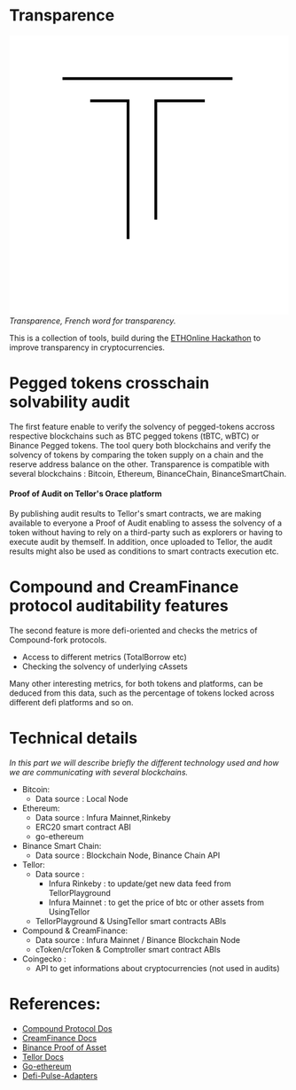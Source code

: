# Transparence
![](images/logo.png)
*Transparence, French word for transparency.*

This is a collection of tools, build during the [ETHOnline Hackathon](https://ethonline.org/) to improve transparency in cryptocurrencies.

# Pegged tokens crosschain solvability audit
The first feature enable to verify the solvency of pegged-tokens accross respective blockchains such as BTC pegged tokens (tBTC, wBTC) or Binance Pegged tokens. The tool query both blockchains and verify the solvency of tokens by comparing the token supply on a chain and the reserve address balance on the other. Transparence is compatible with several blockchains : Bitcoin, Ethereum, BinanceChain, BinanceSmartChain.

#### Proof of Audit on Tellor's Orace platform 
By publishing audit results to Tellor's smart contracts, we are making available to everyone a Proof of Audit enabling to assess the solvency of a token without having to rely on a third-party such as explorers or having to execute audit by themself. In addition, once uploaded to Tellor, the audit results might also be used as conditions to smart contracts execution etc.


# Compound and CreamFinance protocol auditability features
The second feature is more defi-oriented and checks the metrics of Compound-fork protocols.
- Access to different metrics (TotalBorrow etc)
- Checking the solvency of underlying cAssets

Many other interesting metrics, for both tokens and platforms, can be deduced from this data, such as the percentage of tokens locked across different defi platforms and so on.


# Technical details
*In this part we will describe briefly the different technology used and how we are communicating with several blockchains.*

- Bitcoin:
    -  Data source : Local Node
- Ethereum:
    - Data source : Infura Mainnet,Rinkeby
    - ERC20 smart contract ABI
    - go-ethereum
- Binance Smart Chain:
    - Data source : Blockchain Node, Binance Chain API
- Tellor:
    - Data source : 
        - Infura Rinkeby : to update/get new data feed from TellorPlayground
        - Infura Mainnet : to get the price of btc or other assets from UsingTellor
    - TellorPlayground & UsingTellor smart contracts ABIs
- Compound & CreamFinance:
    - Data source : Infura Mainnet / Binance Blockchain Node
    - cToken/crToken & Comptroller smart contract ABIs
- Coingecko :
    - API to get informations about cryptocurrencies (not used in audits)

# References:
- [Compound Protocol Dos](https://compound.finance/docs)
- [CreamFinance Docs](https://docs.cream.finance/)
- [Binance Proof of Asset](https://www.binance.org/en/assets-proof)
- [Tellor Docs](https://docs.tellor.io/tellor/)
- [Go-ethereum](https://github.com/ethereum/go-ethereum)
- [Defi-Pulse-Adapters](https://github.com/ConcourseOpen/DeFi-Pulse-Adapters)